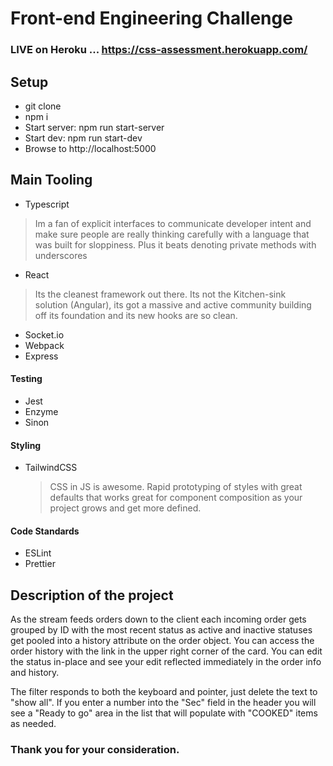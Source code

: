 # Front-end Engineering Challenge

### LIVE on Heroku ... https://css-assessment.herokuapp.com/
 
 ## Setup 
 - git clone 
 - npm i 
 - Start server: npm run start-server
 - Start dev: npm run start-dev 
 - Browse to http://localhost:5000

## Main Tooling

 - Typescript
  > Im a fan of explicit interfaces to communicate developer intent and make sure
  > people are really thinking carefully with a language that was built
  > for sloppiness. Plus it beats denoting private methods with underscores
 - React 
  > Its the cleanest framework out there. Its not the Kitchen-sink   
  > solution (Angular), its got a massive and active community building   
  > off its foundation and its new hooks are so clean.
 - Socket.io 
 - Webpack 
 - Express

#### Testing
 - Jest
 - Enzyme
 - Sinon

#### Styling
 - TailwindCSS 
	> CSS in JS is awesome. Rapid prototyping of styles with great
	> defaults that works great for component composition as your project
	> grows and get more defined.

#### Code Standards
 - ESLint
 - Prettier

## Description of the project
As the stream feeds orders down to the client each incoming order gets grouped by ID
with the most recent status as active and inactive statuses get pooled into a history
attribute on the order object. You can access the order history with the link in the
upper right corner of the card. You can edit the status in-place and see your edit
reflected immediately in the order info and history.

The filter responds to both the keyboard and pointer, just delete the text to "show all". If 
you enter a number into the "Sec" field in the header you will see a "Ready to go" area in 
the list that will populate with "COOKED" items as needed.


### Thank you for your consideration.
